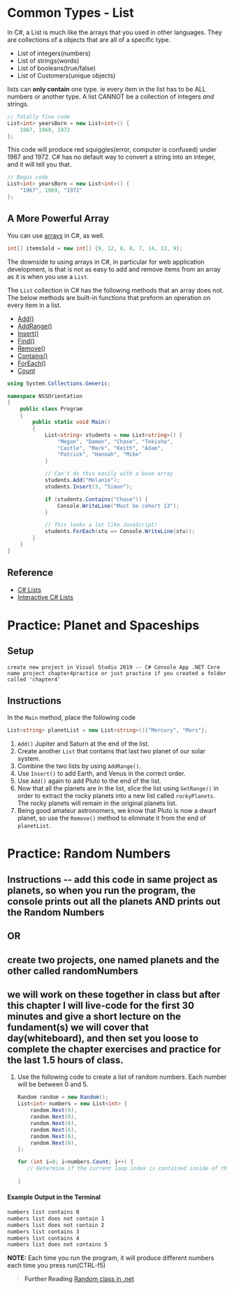 # Common Types - List

In C#, a List is much like the arrays that you used in other languages. They are collections of a objects that are all of a specific type.

* List of integers(numbers)
* List of strings(words)
* List of booleans(true/false)
* List of Customers(unique objects)

lists can **only contain** one type. ie every item in the list has to be ALL numbers or another type.  A list CANNOT be a collection of integers *and* strings.

```cs
// Totally fine code
List<int> yearsBorn = new List<int>() {
    1967, 1969, 1972
};
```

This code will produce red squiggles(error, computer is confused) under 1967 and 1972. C# has no default way to convert a string into an integer, and it will tell you that.

```cs
// Bogus code
List<int> yearsBorn = new List<int>() {
    "1967", 1969, "1972"
};
```

## A More Powerful Array

You can use [arrays](https://docs.microsoft.com/en-us/dotnet/api/system.array?view=netcore-2.1) in C#, as well.

```cs
int[] itemsSold = new int[] {9, 12, 8, 8, 7, 14, 13, 9};
```

The downside to using arrays in C#, in particular for web application development, is that is not as easy to add and remove items from an array as it is when you use a `List`.

The `List` collection in C# has the following methods that an array does not.
The below methods are built-in functions that preform an operation on every item in a list.

* [Add()](https://docs.microsoft.com/en-us/dotnet/api/system.collections.generic.list-1.add?view=netcore-2.1)
* [AddRange()](https://docs.microsoft.com/en-us/dotnet/api/system.collections.generic.list-1.addrange?view=netcore-2.1)
* [Insert()](https://docs.microsoft.com/en-us/dotnet/api/system.collections.generic.list-1.insert?view=netcore-2.1)
* [Find()](https://docs.microsoft.com/en-us/dotnet/api/system.collections.generic.list-1.find?view=netcore-2.1)
* [Remove()](https://docs.microsoft.com/en-us/dotnet/api/system.collections.generic.list-1.remove?view=netcore-2.1)
* [Contains()](https://docs.microsoft.com/en-us/dotnet/api/system.collections.generic.list-1.contains?view=netcore-2.1)
* [ForEach()](https://docs.microsoft.com/en-us/dotnet/api/system.collections.generic.list-1.foreach?view=netcore-2.1)
* [Count](https://docs.microsoft.com/en-us/dotnet/api/system.collections.generic.list-1.count?view=netcore-2.1)

```cs
using System.Collections.Generic;

namespace NSSOrientation
{
    public class Program
    {
        public static void Main()
        {
            List<string> students = new List<string>() {
                "Megan", "Damon", "Chase", "Tekisha",
                "Castle", "Mark", "Keith", "Adam",
                "Patrick", "Hannah", "Mike"
            }

            // Can't do this easily with a base array
            students.Add("Melanie");
            students.Insert(3, "Simon");

            if (students.Contains("Chase")) {
                Console.WriteLine("Must be cohort 13");
            }

            // This looks a lot like JavaScript!
            students.ForEach(stu => Console.WriteLine(stu));
        }
    }
}
```

## Reference

* [C# Lists](https://msdn.microsoft.com/en-us/library/6sh2ey19(v=vs.110).aspx)
* [Interactive C# Lists](http://www.learncs.org/en/Lists)

# Practice: Planet and Spaceships

## Setup

```
create new project in Visual Studio 2019 -- C# Console App .NET Core
name project chapter4practice or just practice if you created a folder called 'chapter4'
```

## Instructions

In the `Main` method, place the following code

```cs
List<string> planetList = new List<string>(){"Mercury", "Mars"};
```

1. `Add()` Jupiter and Saturn at the end of the list.
1. Create another `List` that contains that last two planet of our solar system.
1. Combine the two lists by using `AddRange()`.
1. Use `Insert()` to add Earth, and Venus in the correct order.
1. Use `Add()` again to add Pluto to the end of the list.
1. Now that all the planets are in the list, slice the list using `GetRange()` in order to extract the rocky planets into a new list called `rockyPlanets`. The rocky planets will remain in the original planets list.
1. Being good amateur astronomers, we know that Pluto is now a dwarf planet, so use the `Remove()` method to eliminate it from the end of `planetList`.

# Practice: Random Numbers


## Instructions -- add this code in same project as planets, so when you run the program, the console prints out all the planets AND prints out the Random Numbers
## OR
## create two projects, one named planets and the other called randomNumbers
## we will work on these together in class but after this chapter I will live-code for the first 30 minutes and give a short lecture on the fundament(s) we will cover that day(whiteboard), and then set you loose to complete the chapter exercises and practice for the last 1.5 hours of class. 


1. Use the following code to create a list of random numbers. Each number will be between 0 and 5.
    ```cs
    Random random = new Random();
    List<int> numbers = new List<int> {
        random.Next(6),
        random.Next(6),
        random.Next(6),
        random.Next(6),
        random.Next(6),
        random.Next(6),
    };
    ```

    ```cs
    for (int i=0; i<numbers.Count; i++) {
       // Determine if the current loop index is contained inside of the `numbers` list. Print a message to the console indicating whether the index is in the list.
       
    }
    ```

#### Example Output in the Terminal
```sh
numbers list contains 0
numbers list does not contain 1
numbers list does not contain 2
numbers list contains 3
numbers list contains 4
numbers list does not contains 5
```
**NOTE:** Each time you run the program, it will produce different numbers each time you press run(CTRL-f5)

 
> **Further Reading**
> [Random class in .net](https://docs.microsoft.com/en-us/dotnet/api/system.random?view=netframework-4.7.2)
